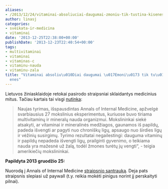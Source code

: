```yaml
---
aliases:
- /2013/12/24/vitaminai-absoliuciai-daugumai-zmoniu-tik-tustina-kisenes/
author: linasj
categories:
- sveikata-ir-medicina
- vitaminai
date: '2013-12-25T22:38:00+00:00'
publishDate: '2013-12-23T22:40:54+00:00'
tags:
- multivitaminai
- vitaminai
- vitaminas-c
- vitaminu-nauda
- vitaminu-zala
title: "Vitaminai absoliu\u010Diai daugumai \u017Emoni\u0173 tik tu\u0161tina ki\u0161\
  enes"
---
```

Lietuvos žiniasklaidoje retokai pasirodo straipsniai sklaidantys medicinius mitus. Tačiau kartais tai visgi [nutinka](http://www.alfa.lt/straipsnis/15170219/Nuosprendis.vitaminams..tuscias.pinigu.svaistymas=2013-12-23_14-00/):

> Naujas tyrimas, išspausdintas Annals of Internal Medicine, apžvelgė svarbiausius 27 mokslinius eksperimentus, kuriuose buvo tiriama multivitaminų ir mineralų nauda organizmui. Mokslininkai siekė atsakyti, ar vitaminai ir mineralinės medžiagos, gaunamos iš papildų, padeda išvengti ar pagyti nuo chroniškų ligų, apsaugo nuo širdies ligų ir vėžinių susirgimų. Tyrimo rezultatai negailestingi: dauguma vitaminų ir papildų nepadeda išvengti ligų, prailginti gyvenimo, o teikiama nauda yra mažesnė už žalą, todėl žmones turėtų jų vengti“, - teigia amerikiečių mokslininkai.


**Papildyta 2013 gruodžio 25:**

Nuorodą į Annals of Internal Medicine [straipsnio santrauką](http://annals.org/article.aspx?articleid=1789253). Deja pats straipsnis slepiasi už paywall (t.y. reikia mokėti pinigus norint jį perskaityti pilnai).
